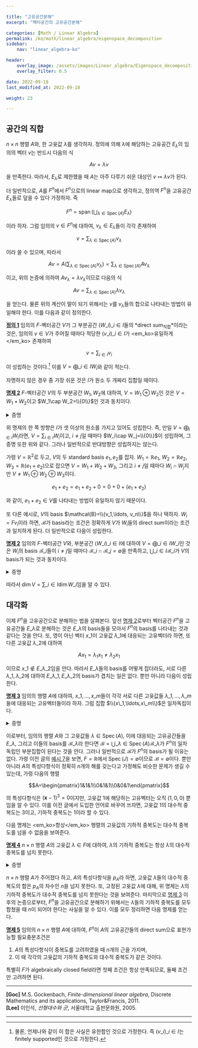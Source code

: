```yaml
---

title: "고유공간분해"
excerpt: "벡터공간의 고유공간분해"

categories: [Math / Linear Algebra]
permalink: /ko/math/linear_algebra/eigenspace_decomposition
sidebar: 
    nav: "linear_algebra-ko"

header:
    overlay_image: /assets/images/Linear_algebra/Eigenspace_decomposition.png
    overlay_filter: 0.5

date: 2022-09-18
last_modified_at: 2022-09-18

weight: 23

---
```


## 공간의 직합

$n\times n$ 행렬 $A$와, 한 고윳값 $\lambda$를 생각하자. 정의에 의해 $\lambda$에 해당하는 고유공간 $E_\lambda$의 임의의 벡터 $v$는 반드시 다음의 식

$$Av=\lambda v$$

을 만족한다. 따라서, $E_\lambda$로 제한했을 때 $A$는 아주 다루기 쉬운 대상인 $v\mapsto \lambda v$가 된다. 

더 일반적으로, $A$를 $F^n$에서 $F^n$으로의 linear map으로 생각하고, 정의역 $F^n$을 고유공간 $E_\lambda$들로 덮을 수 있다 가정하자. 즉

$$F^n=\operatorname{span}\left(\bigcup_{\lambda\in\operatorname{Spec}(A)}E_\lambda\right)$$

이라 하자. 그럼 임의의 $v\in F^n$에 대하여, $v_\lambda\in E_\lambda$들이 각각 존재하여

$$v=\sum_{\lambda\in\operatorname{Spec}(A)}v_\lambda$$

이라 쓸 수 있으며, 따라서 

$$Av=A\left(\sum_{\lambda\in\operatorname{Spec}(A)}v_\lambda\right)=\sum_{\lambda\in\operatorname{Spec}(A)}Av_\lambda$$

이고, 위의 논증에 의하여 $Av_\lambda=\lambda v_\lambda$이므로 다음의 식

$$Av=\sum_{\lambda\in\operatorname{Spec}(A)}\lambda v_\lambda$$

을 얻는다. 물론 위의 계산이 말이 되기 위해서는 $v$를 $v_\lambda$들의 합으로 나타내는 방법이 유일해야 한다. 이를 다음과 같이 정의한다.

<div class="definition" markdown="1">

<ins id="df1">**정의 1**</ins> 임의의 $F$-벡터공간 $V$가 그 부분공간 $(W\_i)\_{i\in I}$들의 *direct sum<sub>직합</sub>*이라는 것은, 임의의 $v\in V$가 주어질 때마다 적당한 $(v\_i)\_{i\in I}$가 <em_ko>유일하게</em_ko> 존재하여 

$$v=\sum_{i\in I} v_i$$

이 성립하는 것이다.[^1] 이를 $V=\bigoplus\_{i\in I}W_i$와 같이 적는다. 

</div>

자명하지 않은 경우 중 가장 쉬운 것은 $I$가 원소 두 개짜리 집합일 때이다.

<div class="proposition" markdown="1">

<ins id="pp2">**명제 2**</ins> $F$-벡터공간 $V$의 두 부분공간 $W_1,W_2$에 대하여, $V=W_1\oplus W_2$인 것은 $V=W_1+W_2$이고 $W_1\cap W_2=\\{0\\}$인 것과 동치이다.

</div>
<details class="proof" markdown="1">
<summary>증명</summary>

우선 $V=W_1\oplus W_2$라 가정하자. 정의에 의해 $W_1+W_2\subseteq V$인 것은 자명하다. 거꾸로 임의의 $v\in V$를 택하면, $v=w_1+w_2$이도록 하는 $w_i\in W_i$가 존재하므로 $V\subseteq W_1+W_2$ 또한 성립한다. 이로부터 $V=W_1+W_2$임을 안다. 한편, 만일 $W_1\cap W_2\neq \\{0\\}$이라면, 영이 아닌 $w\in W_1+W_2$에 대하여

$$w=0+w=w+0$$

이므로 [정의 1](#df1)에서의 유일성에 모순이 된다. 

거꾸로 $V=W_1+W_2$이고 $W_1\cap W_2=\\{0\\}$이라 하자. 임의의 $v\in V$에 대하여, $V=W_1+W_2$이므로 $v=w_1+w_2$이도록 하는 $w_1\in W_i$가 반드시 존재한다. 또, 이와 같은 표현은 유일하다. 만일

$$v=w_1+w_2=w_1'+w_2'$$

라면, 

$$w_1-w_1'=w_2-w_2'$$

에서 좌변은 $W_1$의 원소, 우변은 $W_2$의 원소이므로 조건 $W_1\cap W_2=\\{0\\}$으로부터 $w_1-w_1'=w_2-w_2'=0$이기 때문이다. 

</details>

위 명제의 한 쪽 방향은 $I$가 셋 이상의 원소를 가지고 있어도 성립한다. 즉, 만일 $V=\bigoplus_{i\in I}W_i$라면, $V=\sum_{i\in I}W_i$이고, $i\neq j$일 때마다 $W_i\cap W_j=\\{0\\}$이 성립하며, 그 증명 또한 위와 같다. 그러나 일반적으로 반대방향은 성립하지는 않는다. 

가령 $V=\mathbb{R}^2$로 두고, $V$의 두 standard basis $e_1,e_2$를 잡자. $W_1=\mathbb{R}e_1$, $W_2=\mathbb{R}e_2$, $W_3=\mathbb{R}(e_1+e_2)$으로 잡으면 $V=W_1+W_2+W_3$, 그리고 $i\neq j$일 때마다 $W_i\cap W_j$지만 $V\neq W_1\oplus W_2\oplus W_3$이다. 

$$e_1+e_2=e_1+e_2+0=0+0+(e_1+e_2)$$

와 같이, $e_1+e_2\in V$를 나타내는 방법이 유일하지 않기 때문이다. 

또 다른 예시로, $V$의 basis $\mathcal{B}=\\{v_1,\ldots, v_n\\}$을 하나 택하자. $W_i=Fv_i$이라 하면, $\mathcal{B}$가 basis라는 조건은 정확하게 $V$가 $W_i$들의 direct sum이라는 조건과 일치하게 된다. 더 일반적으로 다음이 성립한다.

<div class="proposition" markdown="1">

<ins id="pp2">**명제 2**</ins> 임의의 $F$-벡터공간 $V$와, 부분공간 $(W\_i)\_{i\in I}$에 대하여 $V=\bigoplus\_{i\in I} W\_i$인 것은 $W_i$의 basis $\mathcal{B}\_i$들이 $i\neq j$일 때마다 $\mathcal{B}\_i\cap\mathcal{B}\_j=\emptyset$을 만족하고, $\bigcup\_{i\in I}\mathcal{B}\_i$가 $V$의 basis가 되는 것과 동치이다.

</div>
<details class="proof" markdown="1">
<summary>증명</summary>

우선 $V=\bigoplus W\_i$라 가정하고, $W\_i$들의 basis $\mathcal{B}\_i$를 택하자. 만일 $\mathcal{B}\_i\cap\mathcal{B}\_j\neq\emptyset$이라면 $W\_i\cap W\_j\neq\emptyset$가 되어 [명제 2](#pp2) 이후의 논의에 모순이므로, 반드시 $\mathcal{B}\_i\cap\mathcal{B}\_j=\emptyset$이어야 한다. 임의의 $v\in V$에 대하여, $V=\bigoplus W\_i$로부터 다음의 식

$$v=\sum\_{i\in I} w\_i$$

을 만족하는 $w\_i$들이 유일하게 존재한다. 또, $W\_i$들 각각에서 $w\_i$들을 $\mathcal{B}\_i$의 원소들의 linear combination으로 유일하게 표현할 수 있다. 이로부터 $\bigcup\mathcal{B}\_i$가 $V$의 basis가 된다는 것을 알 수 있다.

이 논증을 거꾸로 뒤집으면 반대방향 또한 보일 수 있다.

</details>

따라서 $\dim V=\sum\_{i\in I}\dim W\_i$임을 알 수 있다. 

## 대각화

이제 $F^n$을 고유공간으로 분해하는 법을 살펴본다. 앞선 [명제 2](#pp2)로부터 벡터공간 $F^n$을 고유공간들 $E\_\lambda$로 분해하는 것은 $E\_\lambda$의 basis들을 모아서 $F^n$의 basis를 나타내는 것과 같다는 것을 안다. 또, 영이 아닌 벡터 $x\_1$이 고윳값 $\lambda\_1$에 대응되는 고유벡터라 하면, 또 다른 고윳값 $\lambda\_2$에 대하여

$$Ax_1=\lambda_1x_1\neq\lambda_2 x_1$$

이므로 $x\_1\not\in E\_{\lambda\_2}$임을 안다. 따라서 $E\_\lambda$들의 basis를 어떻게 잡더라도, 서로 다른 $\lambda\_1,\lambda\_2$에 대하여 $E\_{\lambda\_1}, E\_{\lambda\_2}$의 basis가 겹치는 일은 없다. 뿐만 아니라 다음이 성립한다. 

<div class="proposition" markdown="1">

<ins id="pp3">**명제 3**</ins> 임의의 행렬 $A$에 대하여, $x\_1,\ldots, x\_m$들이 각각 서로 다른 고윳값들 $\lambda\_1,\ldots,\lambda\_m$들에 대응되는 고유벡터들이라 하자. 그럼 집합 $\\{x\_1,\ldots,x\_m\\}$은 일차독립이다. 

</div>
<details class="proof" markdown="1">
<summary>증명</summary>

결론을 부정하여 집합 $\\{x\_1,x\_2,\ldots, x\_m\\}$이 일차종속이라 하자. 즉, 다음의 식


$$\alpha_1x_1+\alpha_2x_2+\cdots+\alpha_mx_m=0\tag{1}$$

을 만족하며 모두 영은 아닌 스칼라들 $\alpha\_i$들이 존재한다. 이제 이를 만족하는 $(\alpha\_i)\_{1\leq i\leq m}$들 중, $\operatorname{supp}(\alpha\_i)$가 가장 작도록 하는 모임을 골라 이를 $(\beta\_i)\_{1\leq i\leq m}$라 하자. 즉, 만일 $\beta\_i\neq0$을 만족하는 $i$의 갯수가 $k$개라면, $k$개 미만의 $i$에 대하여 $\alpha\_i\neq 0$을 만족하는 $(\alpha\_i)\_{1\leq i\leq m}$은 위의 식 (1)을 만족하지 않는다.

이제 적어도 2개의 $\beta\_i$에 대하여 $\beta\_i\neq 0$이므로, 일반성을 잃지 않고 $\beta\_m\neq 0$이라 하자. 그럼

$$x_m=\sum_{i=1}^{m-1}\left(-\frac{\beta_i}{\beta_m}\right)x_i$$

이다. 편의상 이를 $x\_m=\sum\_{i=1}^{m-1}\beta'\_ix\_i$라 하자. 양 변에 $A$를 곱하면

$$Ax_m=\sum_{i=1}^{m-1}\beta'_i(Ax_i)$$

이고, $x\_m$들은 고유벡터들이므로

$$\lambda_mx_m=\sum_{i=1}^{m-1}\beta'_i\lambda_i x_i$$

이다. 그런데 $x\_m=\sum\_{i=1}^{m-1}\beta'\_ix\_i$의 양변에 $\lambda\_m$을 곱하면

$$\lambda_mx_m=\sum_{i=1}^{m-1}\beta_i'\lambda_mx_i$$

이므로, 이를 앞서서 얻은 식과 연립하면

$$0=\sum_{i=1}^{m-1}\beta_i'(\lambda_i-\lambda_m)x_i$$

이고, $\beta\_i'=-(\beta\_i/\beta\_m)$이므로 양 변에 $\beta\_m$을 곱해 위의 식을 정리하면

$$0=\sum_{i=1}^{m-1}\beta_i(\lambda_i-\lambda_m)x_i$$

이다. 만일 $(\beta''\_i)\_{1\leq i\leq n}$을 다음의 식

$$\beta_i''=\left\{\begin{array}{l l}\beta_i(\lambda_i-\lambda_m)&1\leq i\leq m-1\\0&i=m\end{array}\right$$

으로 정의하면 위의 식은 

$$\beta_1''x_1+\beta_2''x_2+\cdots+\beta_m''x_m=0$$

이 된다. 가정에 의해 $\lambda_i-\lambda_m\neq 0$이므로, $1\leq i\leq m-1$에 대해서는 $\beta_i''=0$인 것과 $\beta_i=0$인 것이 동치이다. 따라서 $\beta_i''\neq 0$을 만족하는 $1\leq i\leq m-1$은 $k-1$개이고, $\beta\_m''=0$이므로 $\operatorname{supp}(\beta\_i'')\_{1\leq i\leq m}$의 크기는 $k-1$이다. 이는 $(\beta\_i)\_{1\leq i\leq m}$의 최소성에 모순이므로, 집합 $\\{x_1,x_2,\ldots, x_m\right\\}$은 일차독립이다.

</details>

이로부터, 임의의 행렬 $A$와 그 고윳값들 $\lambda\in\operatorname{Spec}(A)$, 이에 대응되는 고유공간들을 $E\_\lambda$, 그리고 이들의 basis를 $\mathcal{B}\_\lambda$라 한다면 $\mathcal{B}=\bigcup\_{\lambda\in\operatorname{Spec}(A)}\mathcal{B}\_\lambda$가 $F^n$의 일차독립인 부분집합이 된다는 것을 안다. 그러나 일반적으로 $\mathcal{B}$가 $F^n$의 basis가 될 이유는 없다. 가령 이전 글의 [예시 7](/ko/math/linear_algebra/characteristic_polynomial#ex7)을 보면, $F=\mathbb{R}$에서 $\operatorname{Spec}(J)=\emptyset$이므로 $\mathcal{B}=\emptyset$이다. 뿐만 아니라 $A$의 특성다항식이 정확히 $n$개의 해를 갖는다고 가정해도 비슷한 문제가 생길 수 있는데, 가령 다음의 행렬

$$A=\begin{pmatrix}1&1&1\\0&1&1\\0&0&1\end{pmatrix}$$

의 특성다항식은 $(\mathbf{x}-1)^3=0$이지만, 고윳값 $1$에 해당하는 고유벡터는 오직 $(1,0,0)$ 뿐임을 알 수 있다. 이를 이전 글에서 도입한 언어로 바꾸어 쓰자면, 고윳값 $1$의 대수적 중복도는 $3$이고, 기하적 중복도는 $1$이라 할 수 있다. 

다음 명제는 <em_ko>항상</em_ko> 행렬의 고윳값의 기하적 중복도는 대수적 중복도를 넘을 수 없음을 보여준다. 

<div class="proposition" markdown="1">

<ins id="pp4">**명제 4**</ins> $n\times n$ 행렬 $A$의 고윳값 $\lambda\in F$에 대하여, $\lambda$의 기하적 중복도는 항상 $\lambda$의 대수적 중복도를 넘지 못한다.

</div>
<details class="proof" markdown="1">
<summary>증명</summary>

$\lambda$의 기하적 중복도가 $k$라 하고, $E_\lambda(A)$를 span하는 $k$개의 일차독립인 벡터들 $x_1,\ldots, x_k$를 생각하자. 여기에 $(n-k)$개의 벡터 $x_{k+1},\ldots, x_k$를 추가하여 $F^n$의 새로운 basis $\\{x_1,\ldots, x_n\\}$을 만들 수 있다. 이제 행렬 $X$를

$$X=(x_1|x_2|\cdots|x_n)$$

으로 정의한다면, $X$의 column들이 linearly independent하므로 $X^{-1}$이 존재한다. $X^{-1}$의 각 row들을 $y_i$라 하자. 식 $X^{-1}X=XX^{-1}=I$에서

$$y_i\cdot x_j=\begin{cases}1&i=j\\ 0&i\neq j\end{cases}$$

이 성립한다. 따라서 $A'=X^{-1}AX$라 한다면 

$$\begin{aligned}A'&=X^{-1}(AX)=\begin{pmatrix}y_1\\ y_2\\ \vdots\\ y_n\end{pmatrix}(Ax_1|Ax_2|\cdots|Ax_n)\\
&=\begin{pmatrix}y_1\cdot Ax_1&y_1\cdot Ax_2&\cdots& y_1\cdot Ax_k&\cdots&y_1\cdot Ax_n\\ y_2\cdot Ax_1&y_2\cdot Ax_2&\cdots &y_2\cdot Ax_k&\cdots &y_2\cdot Ax_n\\ \vdots&\vdots&\ddots&\vdots&\ddots&\vdots\\ y_k\cdot Ax_1&y_k\cdot Ax_2&\cdots&y_k\cdot Ax_k&\cdots&y_k\cdot Ax_n\\ \vdots&\vdots&\ddots&\vdots&\ddots&\vdots\\ y_n\cdot Ax_1&y_n\cdot Ax_2&\cdots &y_n\cdot Ax_k&\cdots&y_n\cdot Ax_n \end{pmatrix}\\
&=\begin{pmatrix}y_1\cdot (\lambda x_1)&y_1\cdot (\lambda x_2)&\cdots& y_1\cdot (\lambda x_k)&\cdots&y_1\cdot Ax_n\\ y_2\cdot (\lambda x_1)&y_2\cdot (\lambda x_2)&\cdots &y_2\cdot (\lambda x_k)&\cdots &y_2\cdot Ax_n\\ \vdots&\vdots&\ddots&\vdots&\ddots&\vdots\\ y_k\cdot (\lambda x_1)&y_k\cdot (\lambda x_2)&\cdots&y_k\cdot (\lambda x_k)&\cdots&y_k\cdot Ax_n\\ \vdots&\vdots&\ddots&\vdots&\ddots&\vdots\\ y_n\cdot (\lambda x_1)&y_n\cdot (\lambda x_2)&\cdots &y_n\cdot (\lambda x_k)&\cdots&y_n\cdot Ax_n \end{pmatrix}\\
&=\begin{pmatrix}\lambda&0&\cdots& 0&\cdots&y_1\cdot Ax_n\\ 0&\lambda&\cdots &0&\cdots &y_2\cdot Ax_n\\ \vdots&\vdots&\ddots&\vdots&\ddots&\vdots\\ 0&0&\cdots&\lambda&\cdots&y_k\cdot Ax_n\\ \vdots&\vdots&\ddots&\vdots&\ddots&\vdots\\ 0&0&\cdots &0&\cdots&y_n\cdot Ax_n \end{pmatrix}\\
&=\begin{pmatrix}\lambda I_k&B\\ 0&C\end{pmatrix}\end{aligned}$$

이 된다. 따라서 $A$의 특성다항식을 $p_A(\mathbf{x})$라 적으면, 이전 글의 [정의 3]() 다음의 논증으로부터 $p_A(\mathbf{x})=p_{A'}(\mathbf{x})$이고 따라서

$$p_A(\mathbf{x}=p_{A'}(\mathbf{x})=\det(\mathbf{x}I-A')=(\mathbf{x}-\lambda)^k\det(\mathbf{x}I_{n-k}-C)$$

임을 안다. 즉, $p_A$에서 $\lambda$의 대수적 중복도는 최소 $k$이다. 

</details>

$n\times n$ 행렬 $A$가 주어졌다 하고, $A$의 특성다항식을 $p_A$라 하면, 고윳값 $\lambda$들의 대수적 중복도의 합은 $p_A$의 차수인 $n$을 넘지 못한다. 또, 고정된 고윳값 $\lambda$에 대해, 위 명제는 $\lambda$의 기하적 중복도가 대수적 중복도를 넘지 못한다는 것을 보여준다. 마지막으로 [명제 3](#pp3) 이후의 논증으로부터, $F^n$을 고유공간으로 분해하기 위해서는 $\lambda$들의 기하적 중복도를 모두 합쳤을 때 $n$이 되어야 한다는 사실을 알 수 있다. 이를 모두 정리하면 다음 명제를 얻는다.

<div class="proposition" markdown="1">

<ins id="pp5">**명제 5**</ins> 임의의 $n\times n$ 행렬 $A$에 대하여, $F^n$이 $A$의 고유공간들의 direct sum으로 표현가능할 필요충분조건은 

1. $A$의 특성다항식이 중복도를 고려하였을 때 $n$개의 근을 가지며,
2. 이 때 각각의 고윳값의 기하적 중복도와 대수적 중복도가 같은 것이다.

</div>

특별히 $F$가 algebraically closed field라면 첫째 조건은 항상 만족되므로, 둘째 조건만 고려하면 된다.



[^1]: 물론, 언제나와 같이 이 합은 사실은 유한합인 것으로 가정한다. 즉 $(v\_i)\_{i\in I}$는 finitely supported인 것으로 가정한다.

---

**[Goc]** M.S. Gockenbach, *Finite-dimensional linear algebra*, Discrete Mathematics and its applications, Taylor&Francis, 2011.  
**[Lee]** 이인석, *선형대수와 군*, 서울대학교 출판문화원, 2005.

---